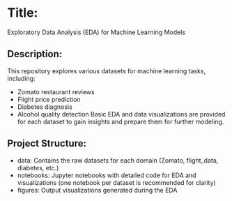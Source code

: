 # Title:
Exploratory Data Analysis (EDA) for Machine Learning Models

## Description:
This repository explores various datasets for machine learning tasks, including:
* Zomato restaurant reviews
* Flight price prediction
* Diabetes diagnosis
* Alcohol quality detection
Basic EDA and data visualizations are provided for each dataset to gain insights and prepare them for further modeling.

## Project Structure:

* data: Contains the raw datasets for each domain (Zomato, flight_data, diabetes, etc.)
* notebooks: Jupyter notebooks with detailed code for EDA and visualizations (one notebook per dataset is recommended for clarity)
* figures: Output visualizations generated during the EDA
